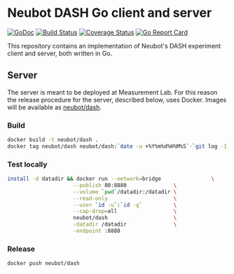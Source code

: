 # Neubot DASH Go client and server

[![GoDoc](https://godoc.org/github.com/neubot/dash?status.svg)](https://godoc.org/github.com/neubot/dash) [![Build Status](https://travis-ci.org/neubot/dash.svg?branch=master)](https://travis-ci.org/neubot/dash) [![Coverage Status](https://coveralls.io/repos/github/neubot/dash/badge.svg?branch=master)](https://coveralls.io/github/neubot/dash?branch=master) [![Go Report Card](https://goreportcard.com/badge/github.com/neubot/dash)](https://goreportcard.com/report/github.com/neubot/dash)

This repository contains an implementation of Neubot's DASH experiment
client and server, both written in Go.

## Server

The server is meant to be deployed at Measurement Lab. For this reason the
release procedure for the server, described below, uses Docker. Images will
be available as [neubot/dash](https://hub.docker.com/r/neubot/dash).

### Build

```bash
docker build -t neubot/dash .
docker tag neubot/dash neubot/dash:`date -u +%Y%m%d%H%M%S`-`git log -1 --format=%h`
```

### Test locally

```bash
install -d datadir && docker run --network=bridge                \
           			 --publish 80:8880               \
           			 --volume `pwd`/datadir:/datadir \
           			 --read-only                     \
           			 --user `id -u`:`id -g`          \
           			 --cap-drop=all                  \
           			 neubot/dash                     \
           			 -datadir /datadir               \
           			 -endpoint :8880
```

### Release

```bash
docker push neubot/dash
```
